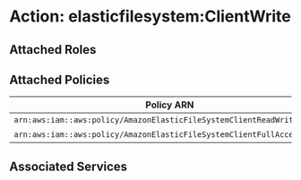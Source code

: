 # Action: elasticfilesystem:ClientWrite

## Attached Roles

## Attached Policies

| Policy ARN | Policy Name |
|------------|-------------|
| `arn:aws:iam::aws:policy/AmazonElasticFileSystemClientReadWriteAccess` | [AmazonElasticFileSystemClientReadWriteAccess](../policies.md#amazonelasticfilesystemclientreadwriteaccess) |
| `arn:aws:iam::aws:policy/AmazonElasticFileSystemClientFullAccess` | [AmazonElasticFileSystemClientFullAccess](../policies.md#amazonelasticfilesystemclientfullaccess) |

## Associated Services

